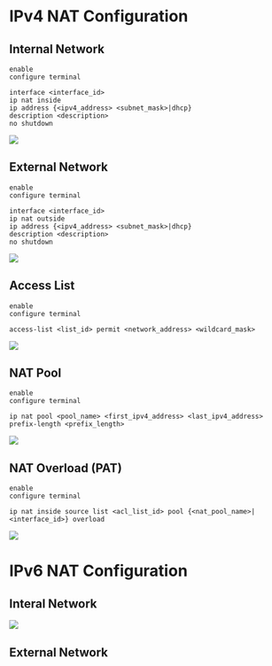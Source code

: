 # IPv4 NAT Configuration

## Internal Network

```Cisco IOS
enable
configure terminal

interface <interface_id>
ip nat inside
ip address {<ipv4_address> <subnet_mask>|dhcp}
description <description>
no shutdown
```

![](https://github.com/JonmarCorpuz/SecondBrain/blob/main/Assets/Whitespace.png)

## External Network

```Cisco IOS
enable
configure terminal

interface <interface_id>
ip nat outside
ip address {<ipv4_address> <subnet_mask>|dhcp}
description <description>
no shutdown
```

![](https://github.com/JonmarCorpuz/SecondBrain/blob/main/Assets/Whitespace.png)

## Access List

```Cisco IOS
enable
configure terminal

access-list <list_id> permit <network_address> <wildcard_mask>
```

![](https://github.com/JonmarCorpuz/SecondBrain/blob/main/Assets/Whitespace.png)

## NAT Pool

```Cisco IOS
enable
configure terminal

ip nat pool <pool_name> <first_ipv4_address> <last_ipv4_address> prefix-length <prefix_length>
```

![](https://github.com/JonmarCorpuz/SecondBrain/blob/main/Assets/Whitespace.png)

## NAT Overload (PAT)

```Cisco IOS
enable
configure terminal

ip nat inside source list <acl_list_id> pool {<nat_pool_name>|<interface_id>} overload
```

![](https://github.com/JonmarCorpuz/SecondBrain/blob/main/Assets/Whitespace.png)

# IPv6 NAT Configuration

## Interal Network

![](https://github.com/JonmarCorpuz/SecondBrain/blob/main/Assets/Whitespace.png)

## External Network
